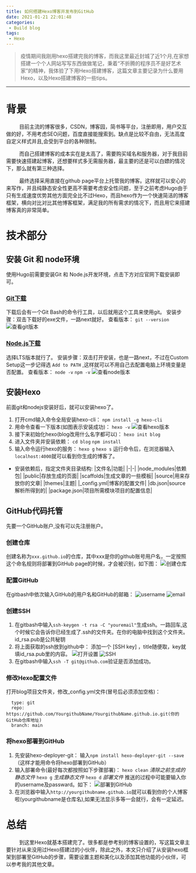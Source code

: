 ```yaml
---
title: 如何搭建Hexo博客并发布到GitHub
date: 2021-01-21 22:01:48
categories: 
 - Build blog
tags: 
 - Hexo
---
```


>疫情期间我刚用hexo搭建完我的博客，而我这里最近封城了近1个月,在家想搭建一个个人网站写写东西做做笔记，秉着“不折腾的程序员不是好艺术家”的精神，我体验了下用Hexo搭建博客，这篇文章主要记录为什么要用Hexo，以及Hexo搭建博客的一些tips。
<!-- more -->
---

# 背景
&emsp; &emsp; 目前主流的博客很多，CSDN，博客园，简书等平台，注册即用，用户交互做的好，不用考虑SEO问题，百度直接能搜索到。缺点是比较不自由，无法高度自定义样式并且,会受到平台的各种限制。

&emsp; &emsp; 而自己搭建博客的成本实在是太高了，需要购买域名和服务器，对于我目前需要快速搭建起博客，还想要样式多无需服务器，最主要的还是可以白嫖的情况下，那么就有第三种选择。

&emsp; &emsp; 最终选择采用直接在github page平台上托管我的博客。这样就可以安心的来写作，并且纯静态安全性更高不需要考虑安全性问题，至于之前考虑Hugo由于只有生成速度优势其他方面完全比不过Hexo，而且hexo作为一个快速简洁的博客框架，横向对比对比其他博客框架，满足我的所有需求的情况下，而且用它来搭建博客真的非常简单。
# 技术部分

## 安装 Git 和 node环境
使用Hugo前需要安装Git 和 Node.js开发环境，点击下方对应官网下载安装即可。
### [Git下载](https://git-scm.com/download/win)
下载后会有一个Git Bash的命令行工具，以后就用这个工具来使用git。
安装步骤：双击下载好的exe文件，一路next就好。
查看版本：
`git --version`
![查看git版本](https://cdn.jsdelivr.net/gh/HubCui/CDN@main/blog/posts/2021-01/gitversion.png "查看git版本")
### [Node.js下载](https://nodejs.org/en/download/)
选择LTS版本就行了。
安装步骤：双击打开安装，也是一路next，不过在Custom Setup这一步记得选 `Add to PATH` ,这样就可以不用自己去配置电脑上环境变量是否配置。
查看版本：
`node -v`
`npm -v`
![查看node版本](https://cdn.jsdelivr.net/gh/HubCui/CDN@main/blog/posts/2021-01/node-v.png "查看node版本")

## 安装Hexo
前面git和nodejs安装好后，就可以安装hexo了。
1. 打开cmd输入命令全局安装hexo-cli：
`npm install -g hexo-cli`
2. 用命令查看一下版本(如图表示安装成功)：
`hexo -v`
![查看hexo版本](https://cdn.jsdelivr.net/gh/HubCui/CDN@main/blog/posts/2021-01/hexo-v.png "查看hexo版本")
3. 接下来初始化hexo(blog改用什么名字都可以)：
`hexo init blog`
4. 进入文件夹并安装依赖：
`cd blog`
`npm install`
5. 输入命令运行hexo的服务：
`hexo g`
`hexo s`
运行命令后，在浏览器输入`localhost:4000`就可以看到你生成的博客了。
- 安装依赖后，指定文件夹目录结构:
|文件名|功能|
|-|-|
|node_modules|依赖包|
|public|存放生成的页面|
|scaffolds|生成文章的一些模板|
|source|用来存放你的文章|
|themes|主题|
|_config.yml|博客的配置文件|
|db.json|source解析所得到的|
|package.json|项目所需模块项目的配置信息|

## GitHub代码托管
先要一个GitHub账户,没有可以先注册账户。

### 创建仓库
创建名称为`xxx.github.io`的仓库，其中xxx是你的github账号用户名，一定按照这个命名规则将部署到GitHub page的时候，才会被识别，如下图：
![创建仓库](https://cdn.jsdelivr.net/gh/HubCui/CDN@main/blog/posts/2021-01/create-repo.png "创建仓库")

### 配置GitHub
在gitbash中依次输入GitHub的用户名和GitHub的邮箱：
![username](https://cdn.jsdelivr.net/gh/HubCui/CDN@main/blog/posts/2021-01/username.png "配置GitHub用户名")
![email](https://cdn.jsdelivr.net/gh/HubCui/CDN@main/blog/posts/2021-01/email.png "配置GitHub邮箱")

### 创建SSH
1. 在gitbash中输入`ssh-keygen -t rsa -C "youremail"`生成ssh。一路回车,这个时候它会告诉你已经生成了.ssh的文件夹。在你的电脑中找到这个文件夹。
id_rsa.pub是公共秘钥
2. 将上面获取的ssh放到github中：
添加一个 [SSH key] ，title随便取，key就填id_rsa.pub里的内容。
![打开设置](https://cdn.jsdelivr.net/gh/HubCui/CDN@main/blog/posts/2021-01/settings.png "打开settings")
![SSH](https://cdn.jsdelivr.net/gh/HubCui/CDN@main/blog/posts/2021-01/ssh-key.png "添加SSH key")
3. 在gitbash中输入`ssh -T git@github.com`验证是否添加成功。

### 修改Hexo配置文件
打开blog项目文件夹，修改_config.yml文件(冒号后必须添加空格)：
```deploy:
  type: git
  repo: https://github.com/YourgithubName/YourgithubName.github.io.git(你的GitHub仓库地址)
  branch: main
  ```

### 将hexo部署到GitHub
1. 先安装hexo-deployer-git：
输入`npm install hexo-deployer-git --save`（这样才能用命令将hexo部署到GitHub）
2. 输入部署命令(最好每次都按照如下步骤部署)：
`hexo clean` *清除之前生成的静态文件*
`hexo g` *生成静态文件*
`hexo d` *部署文件*
推送的过程中可能要输入你的username及passward。如下：
![部署到GitHub](https://cdn.jsdelivr.net/gh/HubCui/CDN@main/blog/posts/2021-01/deploy.png "部署到GitHub")
3. 在浏览器中输入`http://yourgithubname.github.io`就可以看到你的个人博客啦(yourgithubname是仓库名),如果无法显示多等一会就行，会有一定延迟。

# 总结
&emsp; &emsp; 到这里Hexo就基本搭建完了。很多都是参考别的博客设置的，写这篇文章主要针对从来没用过Hexo搭建过的小伙伴，除此之外，本文只介绍了从安装hexo框架到部署至GitHub的步骤，需要设置主题和美化以及添加其他功能的小伙伴，可以参考我的其他文章。